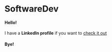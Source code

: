 # SoftwareDev
#### Hello!
I have a **LinkedIn profile** if you want to [check it out](https://www.linkedin.com/in/vicente-hoyos-787594124/)

#### Bye!
